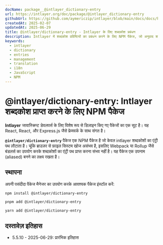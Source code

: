 ```yaml
---
docName: package__@intlayer_dictionary-entry
url: https://intlayer.org/doc/package/@intlayer_dictionary-entry
githubUrl: https://github.com/aymericzip/intlayer/blob/main/docs/docs/hi/packages/@intlayer/dictionary-entry/index.md
createdAt: 2025-02-07
updatedAt: 2025-06-29
title: @intlayer/dictionary-entry - Intlayer के लिए शब्दकोश प्रबंधन
description: Intlayer में शब्दकोश प्रविष्टियों का प्रबंधन करने के लिए NPM पैकेज, जो अनुवाद शब्दकोश बनाने, अपडेट करने और व्यवस्थित करने के लिए उपयोगिताएँ प्रदान करता है।
keywords:
  - intlayer
  - dictionary
  - entries
  - management
  - translation
  - i18n
  - JavaScript
  - NPM
---
```


# @intlayer/dictionary-entry: Intlayer शब्दकोश प्राप्त करने के लिए NPM पैकेज

**Intlayer** जावास्क्रिप्ट डेवलपर्स के लिए विशेष रूप से डिज़ाइन किए गए पैकेजों का एक सूट है। यह React, React, और Express.js जैसे फ्रेमवर्क के साथ संगत है।

**`@intlayer/dictionary-entry`** पैकेज एक NPM पैकेज है जो केवल intlayer शब्दकोशों का एंट्री पथ लौटाता है। चूंकि ब्राउज़र से फ़ाइल सिस्टम खोज असंभव है, इसलिए Webpack या Rollup जैसे बंडलर्स का उपयोग करके शब्दकोशों का एंट्री पथ प्राप्त करना संभव नहीं है। यह पैकेज एक उपनाम (aliased) बनने का लक्ष्य रखता है।

## स्थापना

अपनी पसंदीदा पैकेज मैनेजर का उपयोग करके आवश्यक पैकेज इंस्टॉल करें:

```bash packageManager="npm"
npm install @intlayer/dictionary-entry
```

```bash packageManager="pnpm"
pnpm add @intlayer/dictionary-entry
```

```bash packageManager="yarn"
yarn add @intlayer/dictionary-entry
```

## दस्तावेज़ इतिहास

- 5.5.10 - 2025-06-29: प्रारंभिक इतिहास
